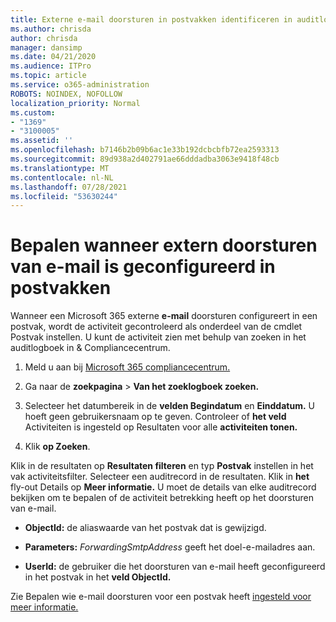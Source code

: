 ```yaml
---
title: Externe e-mail doorsturen in postvakken identificeren in auditlogboeken
ms.author: chrisda
author: chrisda
manager: dansimp
ms.date: 04/21/2020
ms.audience: ITPro
ms.topic: article
ms.service: o365-administration
ROBOTS: NOINDEX, NOFOLLOW
localization_priority: Normal
ms.custom:
- "1369"
- "3100005"
ms.assetid: ''
ms.openlocfilehash: b7146b2b09b6ac1e33b192dcbcbfb72ea2593313
ms.sourcegitcommit: 89d938a2d402791ae66dddadba3063e9418f48cb
ms.translationtype: MT
ms.contentlocale: nl-NL
ms.lasthandoff: 07/28/2021
ms.locfileid: "53630244"
---
```

# <a name="identify-when-external-email-forwarding-is-configured-on-mailboxes"></a>Bepalen wanneer extern doorsturen van e-mail is geconfigureerd in postvakken

Wanneer een Microsoft 365 externe **e-mail** doorsturen configureert in een postvak, wordt de activiteit gecontroleerd als onderdeel van de cmdlet Postvak instellen. U kunt de activiteit zien met behulp van zoeken in het auditlogboek in & Compliancecentrum.

1. Meld u aan bij [Microsoft 365 compliancecentrum.](https://protection.office.com/)

2. Ga naar de **zoekpagina**  >  **Van het zoeklogboek zoeken.**

3. Selecteer het datumbereik in de **velden Begindatum** en **Einddatum.** U hoeft geen gebruikersnaam op te geven. Controleer of **het veld** Activiteiten is ingesteld op Resultaten voor alle **activiteiten tonen.**

4. Klik **op Zoeken**.

Klik in de resultaten op **Resultaten filteren** en typ **Postvak** instellen in het vak activiteitsfilter. Selecteer een auditrecord in de resultaten. Klik in **het** fly-out Details op **Meer informatie.** U moet de details van elke auditrecord bekijken om te bepalen of de activiteit betrekking heeft op het doorsturen van e-mail.

- **ObjectId:** de aliaswaarde van het postvak dat is gewijzigd.

- **Parameters:** _ForwardingSmtpAddress_ geeft het doel-e-mailadres aan.

- **UserId:** de gebruiker die het doorsturen van e-mail heeft geconfigureerd in het postvak in het **veld ObjectId.**

Zie Bepalen wie e-mail doorsturen voor een postvak heeft [ingesteld voor meer informatie.](/microsoft-365/compliance/auditing-troubleshooting-scenarios#determine-who-set-up-email-forwarding-for-a-mailbox)
